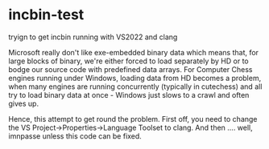 # incbin-test
tryign to get incbin running with VS2022 and clang

Microsoft really don't like exe-embedded binary data which means that, for large blocks of binary, we're either forced to load separately by HD or to bodge our source code with predefined data arrays.
For Computer Chess engines running under Windows, loading data from HD becomes a problem, when many engines are running concurrently (typically in cutechess) and all try to load binary data at once - Windows just slows to a crawl and often gives up.

Hence, this attempt to get round the problem. First off, you need to change the VS Project->Properties->Language Toolset to clang. And then .... well, imnpasse unless this code can be fixed.
